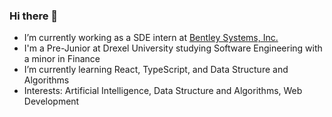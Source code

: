 ### Hi there 👋
* I’m currently working as a SDE intern at [Bentley Systems, Inc.](https://www.bentley.com/en)
* I'm a Pre-Junior at Drexel University studying Software Engineering with a minor in Finance
* I’m currently learning React, TypeScript, and Data Structure and Algorithms
* Interests: Artificial Intelligence, Data Structure and Algorithms, Web Development


